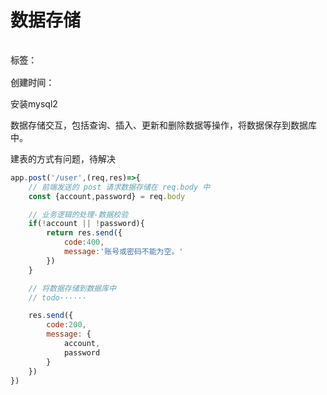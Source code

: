 # 数据存储

<div style="color: red;padding: 16px 0; font-weight: 600;color: rgb(82 82 82); display: flex;gap: 10px;">
    <span>标签：</span>
    <Badge type="tip" text="工作" />
    <Badge type="tip" text="初始化" />
    <Badge type="tip" text="原子化" />
</div>

<div style="color: red; font-weight: 600;color: rgb(82 82 82);">
    <span>创建时间：</span>
    <Badge type="tip" text="2024-05-02" />
</div>

安装mysql2

数据存储交互，包括查询、插入、更新和删除数据等操作，将数据保存到数据库中。

建表的方式有问题，待解决

```js
app.post('/user',(req,res)=>{
    // 前端发送的 post 请求数据存储在 req.body 中
    const {account,password} = req.body

    // 业务逻辑的处理-数据校验
    if(!account || !password){
        return res.send({
            code:400,
            message:'账号或密码不能为空。'
        })
    }

    // 将数据存储到数据库中
    // todo······

    res.send({
        code:200,
        message: {
            account,
            password
        }
    })
})

```